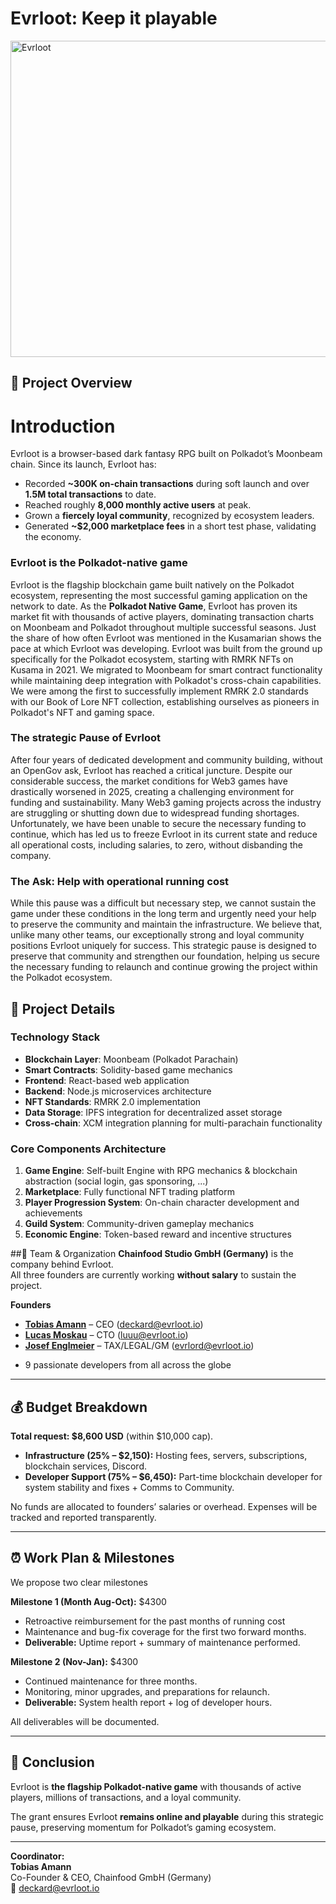


# Evrloot: Keep it playable


[<img width="750" height="506" alt="Evrloot" src="https://github.com/user-attachments/assets/78949042-9991-4341-a71a-ebcd709b3fce" />](https://youtu.be/RAvca9ur9CQ)




## 🔎 Project Overview

# Introduction
Evrloot is a browser-based dark fantasy RPG built on Polkadot’s Moonbeam chain. Since its launch, Evrloot has:

- Recorded **~300K on-chain transactions** during soft launch and over **1.5M total transactions** to date.
- Reached roughly **8,000 monthly active users** at peak.
- Grown a **fiercely loyal community**, recognized by ecosystem leaders.
- Generated **~$2,000 marketplace fees** in a short test phase, validating the economy.

### Evrloot is the Polkadot-native game
Evrloot is the flagship blockchain game built natively on the Polkadot ecosystem, representing the most successful gaming application on the network to date. As the **Polkadot Native Game**, Evrloot has proven its market fit with thousands of active players, dominating transaction charts on Moonbeam and Polkadot throughout multiple successful seasons. Just the share of how often Evrloot was mentioned in the Kusamarian shows the pace at which Evrloot was developing. 
Evrloot was built from the ground up specifically for the Polkadot ecosystem, starting with RMRK NFTs on Kusama in 2021. We migrated to Moonbeam for smart contract functionality while maintaining deep integration with Polkadot's cross-chain capabilities. We were among the first to successfully implement RMRK 2.0 standards with our Book of Lore NFT collection, establishing ourselves as pioneers in Polkadot's NFT and gaming space.

### The strategic Pause of Evrloot
After four years of dedicated development and community building, without an OpenGov ask, Evrloot has reached a critical juncture. Despite our considerable success, the market conditions for Web3 games have drastically worsened in 2025, creating a challenging environment for funding and sustainability. Many Web3 gaming projects across the industry are struggling or shutting down due to widespread funding shortages. 
Unfortunately, we have been unable to secure the necessary funding to continue, which has led us to freeze Evrloot in its current state and reduce all operational costs, including salaries, to zero, without disbanding the company. 

### The Ask: Help with operational running cost
While this pause was a difficult but necessary step, we cannot sustain the game under these conditions in the long term and urgently need your help to preserve the community and maintain the infrastructure. We believe that, unlike many other teams, our exceptionally strong and loyal community positions Evrloot uniquely for success. This strategic pause is designed to preserve that community and strengthen our foundation, helping us secure the necessary funding to relaunch and continue growing the project within the Polkadot ecosystem.


## 🥗 Project Details

### Technology Stack
- **Blockchain Layer**: Moonbeam (Polkadot Parachain)
- **Smart Contracts**: Solidity-based game mechanics
- **Frontend**: React-based web application
- **Backend**: Node.js microservices architecture
- **NFT Standards**: RMRK 2.0 implementation
- **Data Storage**: IPFS integration for decentralized asset storage
- **Cross-chain**: XCM integration planning for multi-parachain functionality

### Core Components Architecture
1. **Game Engine**: Self-built Engine with RPG mechanics & blockchain abstraction (social login, gas sponsoring, ...)
2. **Marketplace**: Fully functional NFT trading platform
3. **Player Progression System**: On-chain character development and achievements
4. **Guild System**: Community-driven gameplay mechanics
5. **Economic Engine**: Token-based reward and incentive structures




##👔 Team & Organization
**Chainfood Studio GmbH (Germany)** is the company behind Evrloot.  
All three founders are currently working **without salary** to sustain the project.

**Founders**
- [**Tobias Amann**](https://www.linkedin.com/in/tobias-amann-375bba83/) – CEO (deckard@evrloot.io)  
- [**Lucas Moskau**](https://www.linkedin.com/in/lucas-moskau-06a765171/) – CTO (luuu@evrloot.io)  
- [**Josef Englmeier**](https://www.linkedin.com/in/josef-englmeier-84188952/) – TAX/LEGAL/GM (evrlord@evrloot.io)  

+ 9 passionate developers from all across the globe

---

## 💰 Budget Breakdown
**Total request: $8,600 USD** (within $10,000 cap).

- **Infrastructure (25% – $2,150):** Hosting fees, servers, subscriptions, blockchain services, Discord.  
- **Developer Support (75% – $6,450):** Part-time blockchain developer for system stability and fixes + Comms to Community.  

No funds are allocated to founders’ salaries or overhead. Expenses will be tracked and reported transparently.

---

## ⏰ Work Plan & Milestones
We propose two clear milestones 

**Milestone 1 (Month Aug-Oct):** $4300 
- Retroactive reimbursement for the past months of running cost  
- Maintenance and bug-fix coverage for the first two forward months.  
- **Deliverable:** Uptime report + summary of maintenance performed.  

**Milestone 2 (Nov-Jan):** $4300 
- Continued maintenance for three months.  
- Monitoring, minor upgrades, and preparations for relaunch.  
- **Deliverable:** System health report + log of developer hours.  

All deliverables will be documented.

---


## 🥬 Conclusion
Evrloot is **the flagship Polkadot-native game** with thousands of active players, millions of transactions, and a loyal community.  

The grant ensures Evrloot **remains online and playable** during this strategic pause, preserving momentum for Polkadot’s gaming ecosystem.

---

**Coordinator:**  
**Tobias Amann**  
Co-Founder & CEO, Chainfood GmbH (Germany)  
📧 deckard@evrloot.io
